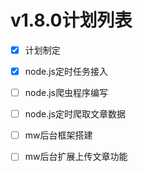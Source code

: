 
# v1.8.0计划列表 #

- [X] 计划制定

- [X] node.js定时任务接入

- [ ] node.js爬虫程序编写

- [ ] node.js定时爬取文章数据

- [ ] mw后台框架搭建

- [ ] mw后台扩展上传文章功能
